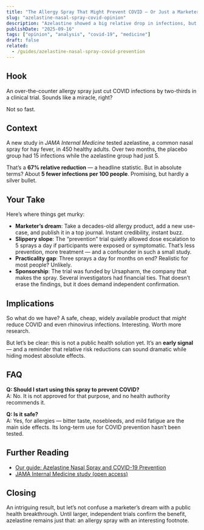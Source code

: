 ```yaml
---
title: "The Allergy Spray That Might Prevent COVID — Or Just a Marketer’s Dream?"
slug: "azelastine-nasal-spray-covid-opinion"
description: "Azelastine showed a big relative drop in infections, but the absolute numbers — and the sponsorship — tell a different story."
publishDate: "2025-09-16"
tags: ["opinion", "analysis", "covid-19", "medicine"]
draft: false
related:
  - /guides/azelastine-nasal-spray-covid-prevention
---
```


## Hook
An over-the-counter allergy spray just cut COVID infections by two-thirds in a clinical trial. Sounds like a miracle, right?  

Not so fast.  

## Context
A new study in *JAMA Internal Medicine* tested azelastine, a common nasal spray for hay fever, in 450 healthy adults. Over two months, the placebo group had 15 infections while the azelastine group had just 5.  

That’s a **67% relative reduction** — a headline statistic. But in absolute terms? About **5 fewer infections per 100 people**. Promising, but hardly a silver bullet.  

## Your Take
Here’s where things get murky:  

- **Marketer’s dream**: Take a decades-old allergy product, add a new use-case, and publish it in a top journal. Instant credibility, instant buzz.  
- **Slippery slope**: The “prevention” trial quietly allowed dose escalation to 5 sprays a day if participants were exposed or symptomatic. That’s less prevention, more treatment — and a confounder in such a small study.  
- **Practicality gap**: Three sprays a day for months on end? Realistic for most people? Unlikely.  
- **Sponsorship**: The trial was funded by Ursapharm, the company that makes the spray. Several investigators had financial ties. That doesn’t erase the findings, but it does demand independent confirmation.  

## Implications
So what do we have? A safe, cheap, widely available product that *might* reduce COVID and even rhinovirus infections. Interesting. Worth more research.  

But let’s be clear: this is not a public health solution yet. It’s an **early signal** — and a reminder that relative risk reductions can sound dramatic while hiding modest absolute effects.  

## FAQ
**Q: Should I start using this spray to prevent COVID?**  
A: No. It is not approved for that purpose, and no health authority recommends it.  

**Q: Is it safe?**  
A: Yes, for allergies — bitter taste, nosebleeds, and mild fatigue are the main side effects. Its long-term use for COVID prevention hasn’t been tested.  

## Further Reading
- [Our guide: Azelastine Nasal Spray and COVID-19 Prevention](/guides/azelastine-nasal-spray-covid-prevention)  
- [JAMA Internal Medicine study (open access)](https://jamanetwork.com/journals/jama/fullarticle/10.1001/jamainternmed.2025.4283)  

## Closing
An intriguing result, but let’s not confuse a marketer’s dream with a public health breakthrough. Until larger, independent trials confirm the benefit, azelastine remains just that: an allergy spray with an interesting footnote.  
